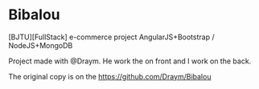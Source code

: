 # Bibalou
[BJTU][FullStack] e-commerce project AngularJS+Bootstrap / NodeJS+MongoDB

Project made with @Draym. He work the on front and I work on the back.


The original copy is on the https://github.com/Draym/Bibalou
